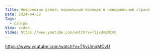 ```yaml
---
Title: Невозможно делать нормальный колледж в ненормальной стране
Date: 2024-04-28
Tags:
  - саптрю
View: video
Video: https://www.youtube.com/watch?v=T1jvUmqMCvU
---
```


https://www.youtube.com/watch?v=T1jvUmqMCvU
